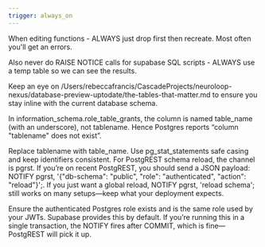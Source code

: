 ```yaml
---
trigger: always_on
---
```


When editing functions - ALWAYS just drop first then recreate. Most often you'll get an errors. 

Also never do RAISE NOTICE calls for supabase SQL scripts - ALWAYS use a temp table so we can see the results. 

Keep an eye on /Users/rebeccafrancis/CascadeProjects/neuroloop-nexus/database-preview-uptodate/the-tables-that-matter.md to ensure you stay inline with the current database schema.

In information_schema.role_table_grants, the column is named table_name (with an underscore), not tablename. Hence Postgres reports “column "tablename" does not exist”.

Replace tablename with table_name.
Use pg_stat_statements safe casing and keep identifiers consistent.
For PostgREST schema reload, the channel is pgrst. If you’re on recent PostgREST, you should send a JSON payload: NOTIFY pgrst, '{"db-schema": "public", "role": "authenticated", "action": "reload"}';. If you just want a global reload, NOTIFY pgrst, 'reload schema'; still works on many setups—keep what your deployment expects.

Ensure the authenticated Postgres role exists and is the same role used by your JWTs. Supabase provides this by default.
If you’re running this in a single transaction, the NOTIFY fires after COMMIT, which is fine—PostgREST will pick it up.